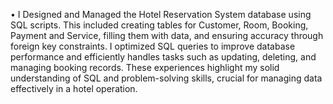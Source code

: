 •	I Designed and Managed the Hotel Reservation System database using SQL scripts. This included creating tables for Customer, Room, Booking, Payment and Service, filling them with data, and ensuring accuracy through foreign key constraints. I optimized SQL queries to improve database performance and efficiently handles tasks such as updating, deleting, and managing booking records. These experiences highlight my solid understanding of SQL and problem-solving skills, crucial for managing data effectively in a hotel operation.
